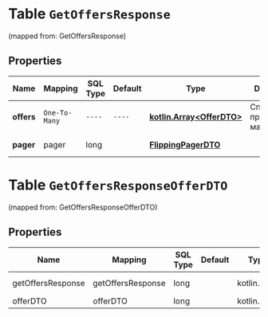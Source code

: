 
# Table `GetOffersResponse`
(mapped from: GetOffersResponse)

## Properties
Name | Mapping | SQL Type | Default | Type | Description | Notes
---- | ------- | -------- | ------- | ---- | ----------- | -----
**offers** | `One-To-Many` | `----` | `----`  | [**kotlin.Array&lt;OfferDTO&gt;**](OfferDTO.md) | Список предложений магазина. | 
**pager** | pager | long |  | [**FlippingPagerDTO**](FlippingPagerDTO.md) |  |  [optional] [foreignkey]


# **Table `GetOffersResponseOfferDTO`**
(mapped from: GetOffersResponseOfferDTO)

## Properties
Name | Mapping | SQL Type | Default | Type | Description | Notes
---- | ------- | -------- | ------- | ---- | ----------- | -----
getOffersResponse | getOffersResponse | long | | kotlin.Long | Primary Key | *one*
offerDTO | offerDTO | long | | kotlin.Long | Foreign Key | *many*





